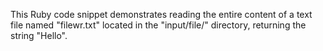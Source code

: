 This Ruby code snippet demonstrates reading the entire content of a text file named "filewr.txt" located in the "input/file/" directory, returning the string "Hello".
